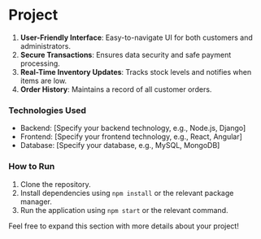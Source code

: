 # Project

1. **User-Friendly Interface**: Easy-to-navigate UI for both customers and administrators.
2. **Secure Transactions**: Ensures data security and safe payment processing.
3. **Real-Time Inventory Updates**: Tracks stock levels and notifies when items are low.
4. **Order History**: Maintains a record of all customer orders.

### Technologies Used

- Backend: [Specify your backend technology, e.g., Node.js, Django]
- Frontend: [Specify your frontend technology, e.g., React, Angular]
- Database: [Specify your database, e.g., MySQL, MongoDB]

### How to Run

1. Clone the repository.
2. Install dependencies using `npm install` or the relevant package manager.
3. Run the application using `npm start` or the relevant command.

Feel free to expand this section with more details about your project!
